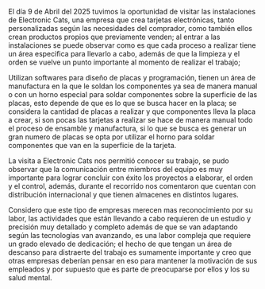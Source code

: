 
El día 9 de Abril del 2025 tuvimos la oportunidad de visitar las instalaciones de Electronic Cats, una empresa que crea tarjetas electrónicas, tanto personalizadas según las necesidades del comprador, como también ellos crean productos propios que previamente venden; al entrar a las instalaciones se puede observar como es que cada proceso a realizar tiene un área especifica para llevarlo a cabo, además de que la limpieza y el orden se vuelve un punto importante al momento de realizar el trabajo;

Utilizan softwares para diseño de placas y programación, tienen un área de manufactura en la que le soldan los componentes ya sea de manera manual o con un horno especial para soldar componentes sobre la superficie de las placas, esto depende de que es lo que se busca hacer en la placa; se considera la cantidad de placas a realizar y que componentes lleva la placa a crear,  si son pocas las tarjetas a realizar se hace de manera manual todo el proceso de ensamble y manufactura, si lo que se busca es generar un gran numero de placas se opta por utilizar el horno para soldar componentes que van en la superficie de la tarjeta.  

La visita a Electronic Cats nos permitió conocer su trabajo, se pudo observar que la comunicación entre miembros del equipo es muy importante para lograr concluir con éxito los proyectos a elaborar, el orden y el control, además,  durante el recorrido nos comentaron que cuentan con distribución internacional y que tienen almacenes en distintos lugares.

Considero que este tipo de empresas merecen mas reconocimiento por su labor, las actividades que están llevando a cabo requieren de un estudio y precisión muy detallado y completo además de que se van adaptando según las tecnologías van avanzando, es una labor compleja que  requiere un grado elevado de dedicación; el hecho de que tengan un área de descanso para distraerte del trabajo es sumamente importante y creo que otras empresas deberían pensar en eso para mantener la motivación de sus empleados y por supuesto que es parte de preocuparse por ellos y los su salud mental.